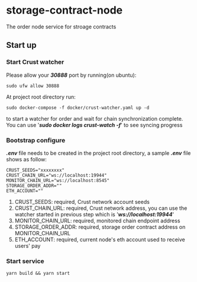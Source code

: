 # storage-contract-node
The order node service for stroage contracts

## Start up

### Start Crust watcher 

Please allow your ***30888*** port by running(on ubuntu):
```
sudo ufw allow 30888
```

At project root directory run:
```
sudo docker-compose -f docker/crust-watcher.yaml up -d
```
to start a watcher for order and wait for chain synchronization complete. You can use '***sudo docker logs crust-watch -f***' to see syncing progress

### Bootstrap configure 
***.env*** file needs to be created in the project root directory, a sample ***.env*** file shows as follow:
```
CRUST_SEEDS="xxxxxxxx"
CRUST_CHAIN_URL="ws://localhost:19944"
MONITOR_CHAIN_URL="ws://localhost:8545"
STORAGE_ORDER_ADDR=""
ETH_ACCOUNT=""
```

1. CRUST_SEEDS: required, Crust network account seeds
1. CRUST_CHAIN_URL: required, Crust network address, you can use the watcher started in previous step which is '***ws://localhost:19944***'
1. MONITOR_CHAIN_URL: required, monitored chain endpoint address
1. STORAGE_ORDER_ADDR: required, storage order contract address on MONITOR_CHAIN_URL
1. ETH_ACCOUNT: required, current node's eth account used to receive users' pay

### Start service
```
yarn build && yarn start
```
